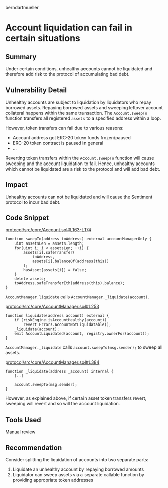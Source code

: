 berndartmueller
# Account liquidation can fail in certain situations

## Summary

Under certain conditions, unhealthy accounts cannot be liquidated and therefore add risk to the protocol of accumulating bad debt.

## Vulnerability Detail

Unhealthy accounts are subject to liquidation by liquidators who repay borrowed assets. Repaying borrowed assets and sweeping leftover account collateral happens within the same transaction. The `Account.sweepTo` function transfers all registered `assets` to a specified address within a loop.

However, token transfers can fail due to various reasons:

- Account address got ERC-20 token funds frozen/paused
- ERC-20 token contract is paused in general
- ...

Reverting token transfers within the `Account.sweepTo` function will cause sweeping and the account liquidation to fail. Hence, unhealthy accounts which cannot be liquidated are a risk to the protocol and will add bad debt.

## Impact

Unhealthy accounts can not be liquidated and will cause the Sentiment protocol to incur bad debt.

## Code Snippet

[protocol/src/core/Account.sol#L163-L174](https://github.com/sentimentxyz/protocol/blob/4e45871e4540df0f189f6c89deb8d34f24930120/src/core/Account.sol#L163-L174)

```solidity
function sweepTo(address toAddress) external accountManagerOnly {
    uint assetsLen = assets.length;
    for(uint i; i < assetsLen; ++i) {
        assets[i].safeTransfer(
            toAddress,
            assets[i].balanceOf(address(this))
        );
        hasAsset[assets[i]] = false;
    }
    delete assets;
    toAddress.safeTransferEth(address(this).balance);
}
```

`AccountManager.liquidate` calls `AccountManager._liquidate(account)`.

[protocol/src/core/AccountManager.sol#L253](https://github.com/sentimentxyz/protocol/blob/4e45871e4540df0f189f6c89deb8d34f24930120/src/core/AccountManager.sol#L253)

```solidity
function liquidate(address account) external {
    if (riskEngine.isAccountHealthy(account))
        revert Errors.AccountNotLiquidatable();
    _liquidate(account);
    emit AccountLiquidated(account, registry.ownerFor(account));
}
```

`AccountManager._liquidate` calls `account.sweepTo(msg.sender);` to sweep all assets.

[protocol/src/core/AccountManager.sol#L384](https://github.com/sentimentxyz/protocol/blob/4e45871e4540df0f189f6c89deb8d34f24930120/src/core/AccountManager.sol#L384)

```solidity
function _liquidate(address _account) internal {
    [..]

    account.sweepTo(msg.sender);
}
```

However, as explained above, if certain asset token transfers revert, sweeping will revert and so will the account liquidation.

## Tools Used

Manual review

## Recommendation

Consider splitting the liquidation of accounts into two separate parts:

1. Liquidate an unhealthy account by repaying borrowed amounts
2. Liquidator can sweep assets via a separate callable function by providing appropriate token addresses
